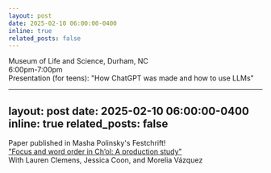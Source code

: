 ```yaml
---
layout: post
date: 2025-02-10 06:00:00-0400
inline: true
related_posts: false
---
```


Museum of Life and Science, Durham, NC <br>
6:00pm-7:00pm <br>
Presentation (for teens): "How ChatGPT was made and how to use LLMs"

---
layout: post
date: 2025-02-10 06:00:00-0400
inline: true
related_posts: false
---

Paper published in Masha Polinsky's Festchrift! <br>
<a href="https://escholarship.org/uc/item/9370x4p9">"Focus and word order in Ch’ol: A production study"</a> <br>
With Lauren Clemens, Jessica Coon, and Morelia Vázquez
